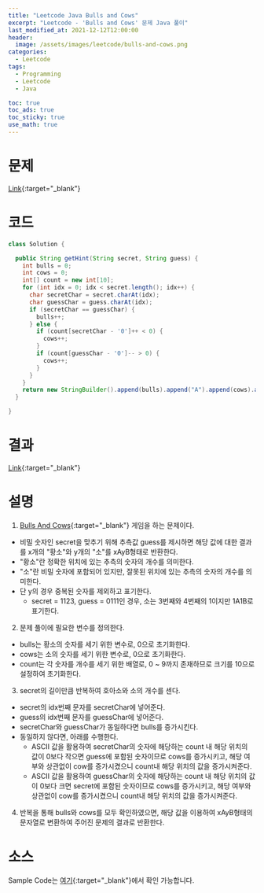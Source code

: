 ```yaml
---
title: "Leetcode Java Bulls and Cows"
excerpt: "Leetcode - 'Bulls and Cows' 문제 Java 풀이"
last_modified_at: 2021-12-12T12:00:00
header:
  image: /assets/images/leetcode/bulls-and-cows.png
categories:
  - Leetcode
tags:
  - Programming
  - Leetcode
  - Java

toc: true
toc_ads: true
toc_sticky: true
use_math: true
---
```

# 문제
[Link](https://leetcode.com/problems/bulls-and-cows/){:target="_blank"}

# 코드
```java
class Solution {

  public String getHint(String secret, String guess) {
    int bulls = 0;
    int cows = 0;
    int[] count = new int[10];
    for (int idx = 0; idx < secret.length(); idx++) {
      char secretChar = secret.charAt(idx);
      char guessChar = guess.charAt(idx);
      if (secretChar == guessChar) {
        bulls++;
      } else {
        if (count[secretChar - '0']++ < 0) {
          cows++;
        }
        if (count[guessChar - '0']-- > 0) {
          cows++;
        }
      }
    }
    return new StringBuilder().append(bulls).append("A").append(cows).append("B").toString();
  }

}
```

# 결과
[Link](https://leetcode.com/submissions/detail/600493562/){:target="_blank"}

# 설명
1. [Bulls And Cows](https://en.wikipedia.org/wiki/Bulls_and_Cows){:target="_blank"} 게임을 하는 문제이다.
- 비밀 숫자인 secret을 맞추기 위해 추측값 guess를 제시하면 해당 값에 대한 결과를 x개의 "황소"와 y개의 "소"를 xAyB형태로 반환한다.
- "황소"란 정확한 위치에 있는 추측의 숫자의 개수를 의미한다.
- "소"란 비밀 숫자에 포함되어 있지만, 잘못된 위치에 있는 추측의 숫자의 개수를 의미한다.
- 단 y의 경우 중복된 숫자를 제외하고 표기한다.
  - secret = 1123, guess = 0111인 경우, 소는 3번째와 4번째의 1이지만 1A1B로 표기한다.

2. 문제 풀이에 필요한 변수를 정의한다.
- bulls는 황소의 숫자를 세기 위한 변수로, 0으로 초기화한다.
- cows는 소의 숫자를 세기 위한 변수로, 0으로 초기화한다.
- count는 각 숫자를 개수를 세기 위한 배열로, 0 ~ 9까지 존재하므로 크기를 10으로 설정하여 초기화한다.

3. secret의 길이만큼 반복하여 호아소와 소의 개수를 센다.
- secret의 idx번째 문자를 secretChar에 넣어준다.
- guess의 idx번째 문자를 guessChar에 넣어준다.
- secretChar와 guessChar가 동일하다면 bulls를 증가시킨다.
- 동일하지 않다면, 아래를 수행한다.
  - ASCII 값을 활용하여 secretChar의 숫자에 해당하는 count 내 해당 위치의 값이 0보다 작으면 guess에 포함된 숫자이므로 cows를 증가시키고, 해당 여부와 상관없이 cow를 증가시켰으니 count내 해당 위치의 값을 증가시켜준다.
  - ASCII 값을 활용하여 guessChar의 숫자에 해당하는 count 내 해당 위치의 값이 0보다 크면 secret에 포함된 숫자이므로 cows를 증가시키고, 해당 여부와 상관없이 cow를 증가시켰으니 count내 해당 위치의 값을 증가시켜준다.

4. 반복을 통해 bulls와 cows를 모두 확인하였으면, 해당 값을 이용하여 xAyB형태의 문자열로 변환하여 주어진 문제의 결과로 반환한다.

# 소스
Sample Code는 [여기](https://github.com/GracefulSoul/leetcode/blob/master/src/main/java/gracefulsoul/problems/BullsAndCows.java){:target="_blank"}에서 확인 가능합니다.